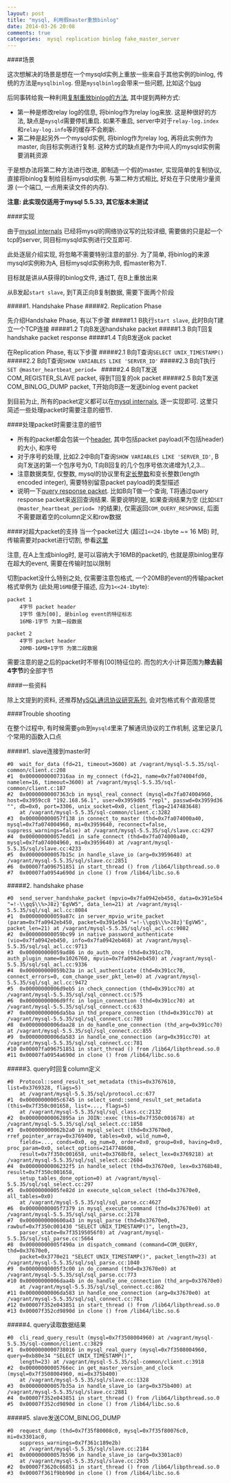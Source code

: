 ```yaml
---
layout: post
title: "mysql, 利用假master重放binlog"
date: 2014-03-26 20:08
comments: true
categories:  mysql replication binlog fake_master_server
---
```

####场景

这次想解决的场景是想在一个mysqld实例上重放一些来自于其他实例的binlog, 传统的方法是`mysqlbinlog`. 但是`mysqlbinlog`会带来一些问题, 比如这个[bug](http://bugs.mysql.com/bug.php?id=33048)

后同事转给我一种利用[复制重放binlog的方法](http://www.orczhou.com/index.php/2013/11/use-mysql-replication-to-recove-binlog/), 其中提到两种方式: 

* 第一种是修改relay log的信息, 将binlog作为relay log来放. 这是种很好的方法, 缺点是`mysqld`需要停机重启. 如果不重启, server中对于`relay-log.index`和`relay-log.info`等的缓存不会刷新.
* 第二种是起另外一个mysqld实例, 将binlog作为relay log, 再将此实例作为master, 向目标实例进行复制. 这种方式的缺点是作为中间人的mysqld实例需要消耗资源

于是想办法将第二种方法进行改进, 即制造一个假的master, 实现简单的复制协议, 直接将binlog复制给目标mysqld实例. 与第二种方式相比, 好处在于只使用少量资源 (一个端口, 一点用来读文件的内存).

**注意: 此实现仅适用于mysql 5.5.33, 其它版本未测试**

####实现

由于[mysql internals](http://dev.mysql.com/doc/internals/en/client-server-protocol.html) 已经将mysql的网络协议写的比较详细, 需要做的只是起一个tcp的server, 同目标mysqld实例进行交互即可.

此处逐层介绍实现, 将忽略不需要特别注意的部分. 为了简单, 将binlog的来源mysqld实例称为A, 目标mysqld实例称为B, 假master称为T.

目标就是讲从A获得的binlog文件, 通过T, 在B上重放出来

从B发起`start slave`, 到T真正向B复制数据, 需要下面两个阶段

#####1. Handshake Phase
#####2. Replication Phase

先介绍Handshake Phase, 有以下步骤
#####1.1 B执行`start slave`, 此时B向T建立一个TCP连接
#####1.2 T向B发送handshake packet
#####1.3 B向T回复handshake packet response
#####1.4 T向B发送ok packet

在Replication Phase, 有以下步骤
#####2.1 B向T查询`SELECT UNIX_TIMESTAMP()`
#####2.2 B向T查询`SHOW VARIABLES LIKE 'SERVER_ID'`
#####2.3 B向T执行`SET @master_heartbeat_period= `
#####2.4 B向T发送COM_REGISTER_SLAVE packet, 得到T回复的ok packet
#####2.5 B向T发送COM_BINLOG_DUMP packet, T开始向B逐一发送binlog event packet

到目前为止, 所有的packet定义都可以在[mysql internals](http://dev.mysql.com/doc/internals/en/client-server-protocol.html), 逐一实现即可. 这里只简述一些处理packet时需要注意的细节.

####处理packet时需要注意的细节

* 所有的packet都会包装一个[header](http://dev.mysql.com/doc/internals/en/mysql-packet.html), 其中包括packet payload(不包括header)的大小, 和序号
* 对于序号的处理, 比如2.2中B向T查询`SHOW VARIABLES LIKE 'SERVER_ID'`, B向T发送的第一个包序号为0, T向B回复的几个包序号依次递增为1,2,3...
* 注意数据类型, 仅整数, mysql的协议里有[定长整数](http://dev.mysql.com/doc/internals/en/integer.html)和变长整数(length encoded integer), 需要特别留意packet payload的类型描述
* 说明一下[query response packet](http://dev.mysql.com/doc/internals/en/com-query-response.html#packet-COM_QUERY_Response). 比如B向T做一个查询, T将通过query response packet来返回查询结果. 需要说明的是, 如果查询结果为空 (比如`SET @master_heartbeat_period= ?`的结果), 仅需返回`COM_QUERY_RESPONSE`, 后面不需要跟着空的column定义和row数据

####对超大packet的支持
当一个packet过大 (超过`1<<24-1`byte ~= 16 MB) 时, 传输需要对packet进行切割, 参看[这里](http://dev.mysql.com/doc/internals/en/sending-more-than-16mbyte.html)

注意, 在A上生成binlog时, 是可以容纳大于16MB的packet的, 也就是原binlog里存在超大的event, 需要在传输时加以限制

切割packet没什么特别之处, 仅需要注意包格式, 一个20MB的event的传输packet格式举例为 (此处用`16MB`便于描述, 应为`1<<24-1`byte):

    packet 1
        4字节 packet header
        1字节 值为[00], 是binlog event的特征标志
        16MB-1字节 为第一段数据
        
    packet 2
        4字节 packet header
        20MB-16MB+1字节 为第二段数据
        
需要注意的是之后的packet时不带有[00]特征位的. 而包的大小计算范围为**除去前4字节**的全部字节

####一些资料

除上文提到的资料, 还推荐[MySQL通讯协议研究系列](http://boytnt.blog.51cto.com/966121/1279318), 会对包格式有个直观感觉

####Trouble shooting

在整个过程中, 有时候需要`gdb`到`mysqld`里来了解通讯协议的工作机制, 这里记录几个常用的函数入口点

#####1. slave连接到master时

    #0  wait_for_data (fd=21, timeout=3600) at /vagrant/mysql-5.5.35/sql-common/client.c:208
    #1  0x00000000007316aa in my_connect (fd=21, name=0x7fa074004fd0, namelen=16, timeout=3600) at /vagrant/mysql-5.5.35/sql-common/client.c:187
    #2  0x00000000007363cb in mysql_real_connect (mysql=0x7fa074004960, host=0x3959cc8 "192.168.56.1", user=0x3959d05 "repl", passwd=0x3959d36 "", db=0x0, port=3306, unix_socket=0x0, client_flag=2147483648)
        at /vagrant/mysql-5.5.35/sql-common/client.c:3282
    #3  0x000000000057f138 in connect_to_master (thd=0x7fa074000a40, mysql=0x7fa074004960, mi=0x3959640, reconnect=false, suppress_warnings=false) at /vagrant/mysql-5.5.35/sql/slave.cc:4297
    #4  0x000000000057edd1 in safe_connect (thd=0x7fa074000a40, mysql=0x7fa074004960, mi=0x3959640) at /vagrant/mysql-5.5.35/sql/slave.cc:4233
    #5  0x000000000057b15c in handle_slave_io (arg=0x3959640) at /vagrant/mysql-5.5.35/sql/slave.cc:2851
    #6  0x00007fa096751851 in start_thread () from /lib64/libpthread.so.0
    #7  0x00007fa0954a690d in clone () from /lib64/libc.so.6

#####2. handshake phase

    #0  send_server_handshake_packet (mpvio=0x7fa0942eb450, data=0x391e5b4 "=!-\\gq$\\%>J8z}'EgVW5", data_len=21) at /vagrant/mysql-5.5.35/sql/sql_acl.cc:8084
    #1  0x000000000059a87c in server_mpvio_write_packet (param=0x7fa0942eb450, packet=0x391e5b4 "=!-\\gq$\\%>J8z}'EgVW5", packet_len=21) at /vagrant/mysql-5.5.35/sql/sql_acl.cc:9082
    #2  0x000000000059bc99 in native_password_authenticate (vio=0x7fa0942eb450, info=0x7fa0942eb468) at /vagrant/mysql-5.5.35/sql/sql_acl.cc:9713
    #3  0x000000000059ad86 in do_auth_once (thd=0x391cc70, auth_plugin_name=0x1026760, mpvio=0x7fa0942eb450) at /vagrant/mysql-5.5.35/sql/sql_acl.cc:9336
    #4  0x000000000059b23a in acl_authenticate (thd=0x391cc70, connect_errors=0, com_change_user_pkt_len=0) at /vagrant/mysql-5.5.35/sql/sql_acl.cc:9472
    #5  0x00000000006d9eb5 in check_connection (thd=0x391cc70) at /vagrant/mysql-5.5.35/sql/sql_connect.cc:575
    #6  0x00000000006d9ffc in login_connection (thd=0x391cc70) at /vagrant/mysql-5.5.35/sql/sql_connect.cc:633
    #7  0x00000000006da5ba in thd_prepare_connection (thd=0x391cc70) at /vagrant/mysql-5.5.35/sql/sql_connect.cc:789
    #8  0x00000000006daa28 in do_handle_one_connection (thd_arg=0x391cc70) at /vagrant/mysql-5.5.35/sql/sql_connect.cc:855
    #9  0x00000000006da583 in handle_one_connection (arg=0x391cc70) at /vagrant/mysql-5.5.35/sql/sql_connect.cc:781
    #10 0x00007fa096751851 in start_thread () from /lib64/libpthread.so.0
    #11 0x00007fa0954a690d in clone () from /lib64/libc.so.6
    
#####3. query时回复column定义

    #0  Protocol::send_result_set_metadata (this=0x3767610, list=0x3769328, flags=5)
        at /vagrant/mysql-5.5.35/sql/protocol.cc:677
    #1  0x00000000005c6745 in select_send::send_result_set_metadata (this=0x7f350c001658, list=..., flags=5)
        at /vagrant/mysql-5.5.35/sql/sql_class.cc:2132
    #2  0x000000000062895a in JOIN::exec (this=0x7f350c001678) at /vagrant/mysql-5.5.35/sql/sql_select.cc:1858
    #3  0x000000000062b2a0 in mysql_select (thd=0x37670e0, rref_pointer_array=0x3769400, tables=0x0, wild_num=0,
        fields=..., conds=0x0, og_num=0, order=0x0, group=0x0, having=0x0, proc_param=0x0, select_options=2147748608,
        result=0x7f350c001658, unit=0x3768bf8, select_lex=0x3769218) at /vagrant/mysql-5.5.35/sql/sql_select.cc:2604
    #4  0x00000000006232f5 in handle_select (thd=0x37670e0, lex=0x3768b48, result=0x7f350c001658,
        setup_tables_done_option=0) at /vagrant/mysql-5.5.35/sql/sql_select.cc:297
    #5  0x00000000005fe82d in execute_sqlcom_select (thd=0x37670e0, all_tables=0x0)
        at /vagrant/mysql-5.5.35/sql/sql_parse.cc:4627
    #6  0x00000000005f7379 in mysql_execute_command (thd=0x37670e0) at /vagrant/mysql-5.5.35/sql/sql_parse.cc:2178
    #7  0x0000000000600a43 in mysql_parse (thd=0x37670e0, rawbuf=0x7f350c001430 "SELECT UNIX_TIMESTAMP()", length=23,
        parser_state=0x7f35195056f0) at /vagrant/mysql-5.5.35/sql/sql_parse.cc:5664
    #8  0x00000000005f490a in dispatch_command (command=COM_QUERY, thd=0x37670e0,
        packet=0x3770e21 "SELECT UNIX_TIMESTAMP()", packet_length=23) at /vagrant/mysql-5.5.35/sql/sql_parse.cc:1040
    #9  0x00000000005f3c00 in do_command (thd=0x37670e0) at /vagrant/mysql-5.5.35/sql/sql_parse.cc:773
    #10 0x00000000006daa4b in do_handle_one_connection (thd_arg=0x37670e0)
        at /vagrant/mysql-5.5.35/sql/sql_connect.cc:862
    #11 0x00000000006da583 in handle_one_connection (arg=0x37670e0) at /vagrant/mysql-5.5.35/sql/sql_connect.cc:781
    #12 0x00007f352e043851 in start_thread () from /lib64/libpthread.so.0
    #13 0x00007f352cd9890d in clone () from /lib64/libc.so.6
    
#####4. query读取数据结果

    #0  cli_read_query_result (mysql=0x7f3508004960) at /vagrant/mysql-5.5.35/sql-common/client.c:3829
    #1  0x0000000000738016 in mysql_real_query (mysql=0x7f3508004960, query=0xb80e34 "SELECT UNIX_TIMESTAMP()",
        length=23) at /vagrant/mysql-5.5.35/sql-common/client.c:3918
    #2  0x00000000005766ec in get_master_version_and_clock (mysql=0x7f3508004960, mi=0x375b400)
        at /vagrant/mysql-5.5.35/sql/slave.cc:1328
    #3  0x000000000057b35a in handle_slave_io (arg=0x375b400) at /vagrant/mysql-5.5.35/sql/slave.cc:2881
    #4  0x00007f352e043851 in start_thread () from /lib64/libpthread.so.0
    #5  0x00007f352cd9890d in clone () from /lib64/libc.so.6
    
#####5. slave发送COM_BINLOG_DUMP

    #0  request_dump (thd=0x7f35f80008c0, mysql=0x7f35f80076c0, mi=0x3301ac0,
        suppress_warnings=0x7f361c189e2b)
        at /vagrant/mysql-5.5.35/sql/slave.cc:2184
    #1  0x000000000057b596 in handle_slave_io (arg=0x3301ac0)
        at /vagrant/mysql-5.5.35/sql/slave.cc:2935
    #2  0x00007f3620c66851 in start_thread () from /lib64/libpthread.so.0
    #3  0x00007f361f9bb90d in clone () from /lib64/libc.so.6